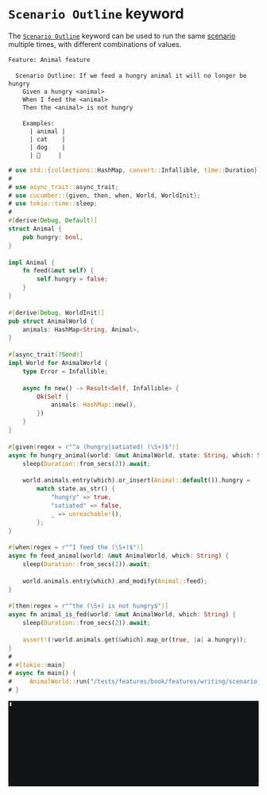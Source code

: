 `Scenario Outline` keyword
==========================

The [`Scenario Outline`] keyword can be used to run the same [scenario] multiple times, with different combinations of values.

```gherkin
Feature: Animal feature

  Scenario Outline: If we feed a hungry animal it will no longer be hungry
    Given a hungry <animal>
    When I feed the <animal>
    Then the <animal> is not hungry

    Examples:
      | animal |
      | cat    |
      | dog    |
      | 🦀     |
```
```rust
# use std::{collections::HashMap, convert::Infallible, time::Duration};
#
# use async_trait::async_trait;
# use cucumber::{given, then, when, World, WorldInit};
# use tokio::time::sleep;
#
#[derive(Debug, Default)]
struct Animal {
    pub hungry: bool,
}

impl Animal {
    fn feed(&mut self) {
        self.hungry = false;
    }
}

#[derive(Debug, WorldInit)]
pub struct AnimalWorld {
    animals: HashMap<String, Animal>,
}

#[async_trait(?Send)]
impl World for AnimalWorld {
    type Error = Infallible;

    async fn new() -> Result<Self, Infallible> {
        Ok(Self {
            animals: HashMap::new(),
        })
    }
}

#[given(regex = r"^a (hungry|satiated) (\S+)$")]
async fn hungry_animal(world: &mut AnimalWorld, state: String, which: String) {
    sleep(Duration::from_secs(2)).await;

    world.animals.entry(which).or_insert(Animal::default()).hungry =
        match state.as_str() {
            "hungry" => true,
            "satiated" => false,
            _ => unreachable!(),
        };
}

#[when(regex = r"^I feed the (\S+)$")]
async fn feed_animal(world: &mut AnimalWorld, which: String) {
    sleep(Duration::from_secs(2)).await;

    world.animals.entry(which).and_modify(Animal::feed);
}

#[then(regex = r"^the (\S+) is not hungry$")]
async fn animal_is_fed(world: &mut AnimalWorld, which: String) {
    sleep(Duration::from_secs(2)).await;

    assert!(!world.animals.get(&which).map_or(true, |a| a.hungry));
}
#
# #[tokio::main]
# async fn main() {
#     AnimalWorld::run("/tests/features/book/features/writing/scenario_outline.feature").await;
# }
```
![record](../rec/writing_scenario_outline.gif)




[`Scenario Outline`]: https://cucumber.io/docs/gherkin/reference#scenario-outline
[scenario]: https://cucumber.io/docs/gherkin/reference#example
